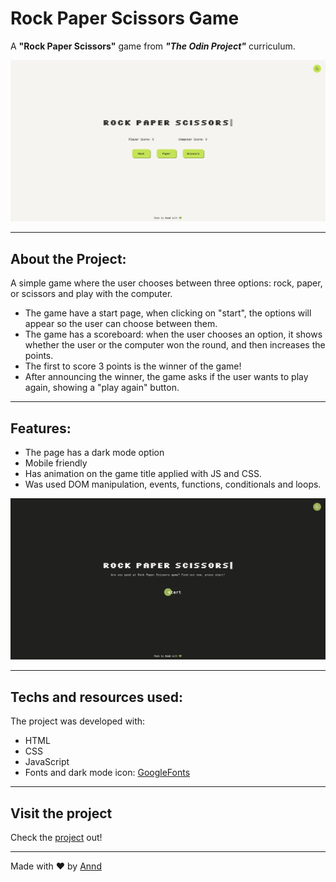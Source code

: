 # Rock Paper Scissors Game
A **"Rock Paper Scissors"** game from **_"The Odin Project"_** curriculum.

![start page](assets/RPS-1.png)

---
## About the Project:
A simple game where the user chooses between three options: rock, paper, or scissors and play with the computer.
* The game have a start page, when clicking on "start", the options will appear so the user can choose between them.
* The game has a scoreboard: when the user chooses an option, it shows whether the user or the computer won the round, and then increases the points.
* The first to score 3 points is the winner of the game!
* After announcing the winner, the game asks if the user wants to play again, showing a "play again" button.

---
## Features:
* The page has a dark mode option
* Mobile friendly
* Has animation on the game title applied with JS and CSS.
* Was used DOM manipulation, events, functions, conditionals and loops.

![game playing with dark mode](assets/RPS-2.png)

---

## Techs and resources used:
The project was developed with: 
* HTML
* CSS
* JavaScript
* Fonts and dark mode icon: [GoogleFonts](https://fonts.google.com/)

---
## Visit the project
Check the [project](https://anndcodes.github.io/rock-paper-scissors/) out!

---

Made with ❤️ by [Annd](https://github.com/anndcodes)